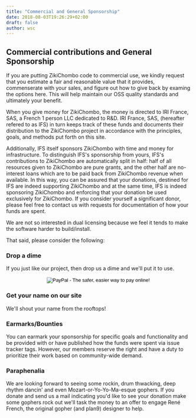 ```yaml
---
title: "Commercial and General Sponsorship"
date: 2018-08-03T19:26:29+02:00
draft: false
author: wsc
---
```

## Commercial contributions and General Sponsorship

If you are putting ZikiChombo code to commercial use, we kindly
request that you estimate a fair and reasonable value that it
provides, commenserate with your sales, and figure out how 
to give back by examing the options here.  This will help maintain 
our OSS quality standards and ultimately your benefit. 

When you give money for ZikiChombo, the money is directed to IRI France, SAS, a
French 1 person LLC dedicated to R&D.  IRI France, SAS, (hereafter refered to as IFS) in turn 
keeps track of these funds and documents their distribution to the ZikiChombo project
in accordance with the principles, goals, and methods put forth on this site.

Additionally, IFS itself sponsors ZikiChombo with time and money for
infrastructure.  To distinguish IFS's sponsorship from yours, IFS's
contributions to ZikiChombo are automatically split in half:  half of all
resources given to ZikiChombo are pure grants, and the other half are
no-interest loans which are to be paid back from ZikiChombo revenue when
available.  In this way, you can be assured that your donations, destined for
IFS are indeed supporting ZikiChombo and at the same time, IFS is indeed
sponsoring ZikiChombo and enforcing that your donation be used exclusively for
ZikiChombo.  If you consider yourself a significant donor, please feel free
to contact us with requests for documentation of how your funds are spent.

We are not so interested in dual licensing because we feel it tends to
make the software harder to build/install.  

That said, please consider the following:

### Drop a dime
If you just like our project, then drop us a dime and we'll put it 
to use.  
<div align="center">
<form action="https://www.paypal.com/cgi-bin/webscr" method="post" target="_top">
<input type="hidden" name="cmd" value="_s-xclick">
<input type="hidden" name="hosted_button_id" value="ST5U2N8KVRTCQ">
<input type="image" src="https://www.paypalobjects.com/en_US/i/btn/btn_donate_SM.gif" border="0" name="submit" alt="PayPal - The safer, easier way to pay online!" class="straight-img">
<img alt="" border="0" src="https://www.paypalobjects.com/fr_FR/i/scr/pixel.gif" width="1" height="1">
</form>
</div>

### Get your name on our site
We'll shout your name from the rooftops!

### Earmarks/Bounties
You can earmark your sponsorship for specific goals and functionality
and be provided with or have published how the funds were spent via
issue tracker tags.  However, our members reserve the right and have 
a duty to prioritize their work based on community-wide demand.

### Paraphenalia
We are looking forward to seeing some rockin, drum thwacking, deep rhythm
dancin' and even Mozart-or-Yo-Yo-Ma-esque gophers.  If you donate and send us a mail
indicating you'd like to see your donation make some gophers rock out we'll
task the money to an offer to engage René French, the original gopher (and
plan9) designer to help.

